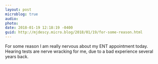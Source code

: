 ```yaml
---
layout: post
microblog: true
audio: 
photo: 
date: 2018-01-19 12:18:19 -0400
guid: http://mjdescy.micro.blog/2018/01/19/for-some-reason.html
---
```

For some reason I am really nervous about my ENT appointment today. Hearing tests are nerve wracking for me, due to a bad experience several years back.
